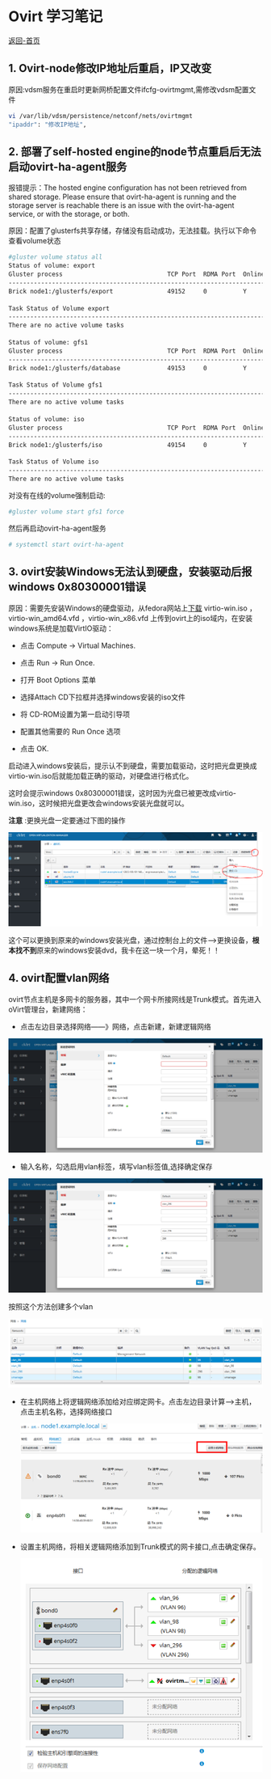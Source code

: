 # Ovirt 学习笔记

[返回-首页](../README.md)

## 1. Ovirt-node修改IP地址后重启，IP又改变

原因:vdsm服务在重启时更新网桥配置文件ifcfg-ovirtmgmt,需修改vdsm配置文件

```bash
vi /var/lib/vdsm/persistence/netconf/nets/ovirtmgmt
"ipaddr": "修改IP地址",
```

## 2. 部署了self-hosted engine的node节点重启后无法启动ovirt-ha-agent服务

报错提示：The hosted engine configuration has not been retrieved from shared storage. Please ensure that ovirt-ha-agent is running and the storage server is reachable there is an issue with the ovirt-ha-agent service, or with the storage, or both.

原因：配置了glusterfs共享存储，存储没有启动成功，无法挂载。执行以下命令查看volume状态

```bash
#gluster volume status all
Status of volume: export
Gluster process                             TCP Port  RDMA Port  Online  Pid
------------------------------------------------------------------------------
Brick node1:/glusterfs/export               49152     0          Y       14749
 
Task Status of Volume export
------------------------------------------------------------------------------
There are no active volume tasks
 
Status of volume: gfs1
Gluster process                             TCP Port  RDMA Port  Online  Pid
------------------------------------------------------------------------------
Brick node1:/glusterfs/database             49153     0          Y       14780
 
Task Status of Volume gfs1
------------------------------------------------------------------------------
There are no active volume tasks
 
Status of volume: iso
Gluster process                             TCP Port  RDMA Port  Online  Pid
------------------------------------------------------------------------------
Brick node1:/glusterfs/iso                  49154     0          Y       14823
 
Task Status of Volume iso
------------------------------------------------------------------------------
There are no active volume tasks
```

对没有在线的volume强制启动:

```bash
#gluster volume start gfs1 force
```

然后再启动ovirt-ha-agent服务

```bash
# systemctl start ovirt-ha-agent
```



## 3. ovirt安装Windows无法认到硬盘，安装驱动后报windows 0x80300001错误

原因：需要先安装Windows的硬盘驱动，从fedora网站上[下载](https://fedorapeople.org/groups/virt/virtio-win/direct-downloads/archive-virtio/virtio-win-0.1.172-1/) virtio-win.iso ，virtio-win_amd64.vfd  ，virtio-win_x86.vfd 上传到ovirt上的iso域内，在安装windows系统是加载VirtIO驱动：

* 点击 Compute → Virtual Machines.

* 点击 Run → Run Once.

* 打开 Boot Options 菜单

- 选择Attach CD下拉框并选择windows安装的iso文件

- 将 CD-ROM设置为第一启动引导项

- 配置其他需要的 Run Once 选项

- 点击 OK.

启动进入windows安装后，提示认不到硬盘，需要加载驱动，这时把光盘更换成virtio-win.iso后就能加载正确的驱动，对硬盘进行格式化。

这时会提示windows 0x80300001错误，这时因为光盘已被更改成virtio-win.iso，这时候把光盘更改会windows安装光盘就可以。

**注意** :更换光盘一定要通过下图的操作

![更换光盘](images/ovrit-cdrom.png)

这个可以更换到原来的windows安装光盘，通过控制台上的文件——>更换设备，**根本找不到**原来的windows安装dvd，我卡在这一块一个月，晕死！！

## 4. ovirt配置vlan网络

ovirt节点主机是多网卡的服务器，其中一个网卡所接网线是Trunk模式。首先进入oVirt管理台，新建网络：

* 点击左边目录选择网络——》网络，点击新建，新建逻辑网络

![新建逻辑网络](images/addnet.png)

* 输入名称，勾选启用vlan标签，填写vlan标签值,选择确定保存

![填写vlan](images/addvlan.png)

按照这个方法创建多个vlan

![vlan列表](images/vlanlist.png)

* 在主机网络上将逻辑网络添加给对应绑定网卡。点击左边目录计算——>主机，点击主机名称，选择网络接口

  ![主机网络接口](images/hostnet.png)

* 设置主机网络，将相关逻辑网络添加到Trunk模式的网卡接口,点击确定保存。

  ![添加vlan到网络接口](images/interface_vlan.png)
  
  
  
  
